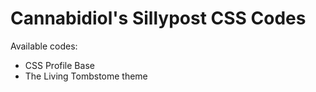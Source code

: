 # Cannabidiol's Sillypost CSS Codes
Available codes:
- CSS Profile Base
- The Living Tombstome theme
